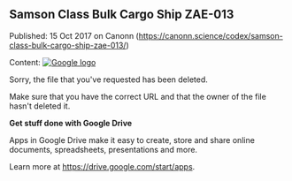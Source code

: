 ## Samson Class Bulk Cargo Ship ZAE-013

Published: 15 Oct 2017 on Canonn (https://canonn.science/codex/samson-class-bulk-cargo-ship-zae-013/)

Content: [![Google logo](//ssl.gstatic.com/docs/common/product/spreadsheets_lockup2.png)](//support.google.com/docs/)

Sorry, the file that you've requested has been deleted.

Make sure that you have the correct URL and that the owner of the file hasn't deleted it.

**Get stuff done with Google Drive**

Apps in Google Drive make it easy to create, store and share online documents, spreadsheets, presentations and more.

Learn more at https://drive.google.com/start/apps.